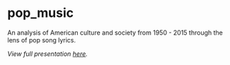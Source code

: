 # pop_music
An analysis of American culture and society from 1950 - 2015 through the lens of pop song lyrics.

_View full presentation [here](https://github.com/jnlevine23/pop.music/blob/master/presentation.pdf)._
